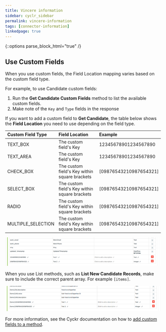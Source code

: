 ```yaml
---
title: Vincere information
sidebar: cyclr_sidebar
permalink: vincere-information
tags: [connector-information]
linkedpage: true
---
```

{::options parse_block_html="true" /}

<section class="card">

## Use Custom Fields

When you use custom fields, the Field Location mapping varies based on the custom field type.

For example, to use Candidate custom fields:

1. Run the **Get Candidate Custom Fields** method to list the available custom fields.
2. Make note of the `Key` and `Type` fields in the response

If you want to add a custom field to **Get Candidate**, the table below shows the **Field Location** you need to use depending on the field type.

| Custom Field Type  | Field Location                                | Example                |
| :----------------- | :-------------------------------------------- | :--------------------- |
| TEXT_BOX           | The custom field's Key                        | 12345678901234567890   |
| TEXT_AREA          | The custom field's Key                        | 12345678901234567890   |
| CHECK_BOX          | The custom field's Key within square brackets | [09876543210987654321] |
| SELECT_BOX         | The custom field's Key within square brackets | [09876543210987654321] |
| RADIO              | The custom field's Key within square brackets | [09876543210987654321] |
| MULTIPLE_SELECTION | The custom field's Key within square brackets | [09876543210987654321] |

   ![custom fields for get methods](./images/vincere_custom_fields_1.png)

When you use List methods, such as **List New Candidate Records**, make sure to include the correct parent array. For example `[items]`.

   ![custom fields for list methods](./images/vincere_custom_fields_2.png)
   
For more information, see the Cyckr documentation on how to [add custom fields to a method](https://docs.cyclr.com/adding-custom-fields).

</section>
